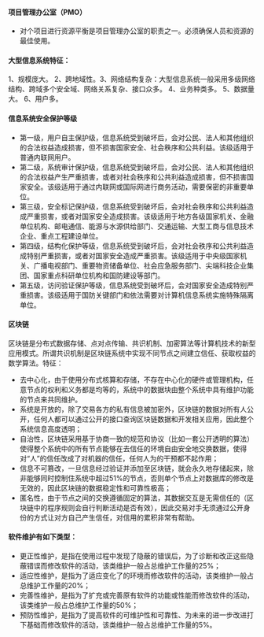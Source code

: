 #### 项目管理办公室（PMO）

- 对个项目进行资源平衡是项目管理办公室的职责之一。必须确保人员和资源的最佳使用。

  

#### 大型信息系统特征：

1、规模庞大。 2、跨地域性。3、网络结构复杂：大型信息系统一般采用多级网络结构、跨域多个安全域、网络关系复杂、接口众多。 4、业务种类多。 5、数据量大。 6、用户多。



#### 信息系统安全保护等级

- 第一级，用户自主保护级，信息系统受到破坏后，会对公民、法人和其他组织的合法权益造成损害，但不损害国家安全、社会秩序和公共利益。该级适用于普通内联网用户。
- 第二级，系统审计保护级，信息系统受到破坏后，会对公民、法人和其他组织的合法权益产生严重损害，或者对社会秩序和公共利益造成损害，但不损害国家安全。该级适用于通过内联网或国际网进行商务活动，需要保密的非重要单位。
- 第三级，安全标记保护级，信息系统受到破坏后，会对社会秩序和公共利益造成严重损害，或者对国家安全造成损害。该级适用于地方各级国家机关、金融单位机构、邮电通信、能源与水源供给部门、交通运输、大型工商与信息技术企业、重点工程建设单位。
- 第四级，结构化保护等级，信息系统受到破坏后，会对社会秩序和公共利益造成特别严重损害，或者对国家安全造成严重损害。该级适用于中央级国家机关、广播电视部门、重要物资储备单位、社会应急服务部门、尖端科技企业集团、国家重点科研单位机构和国防建设等部门。
- 第五级，访问验证保护等级，信息系统受到破坏后，会对国家安全造成特别严重损害。该级适用于国防关键部门和依法需要对计算机信息系统实施特殊隔离单位。



#### 区块链

 区块链是分布式数据存储、点对点传输、共识机制、加密算法等计算机技术的新型应用模式。所谓共识机制是区块链系统中实现不同节点之间建立信任、获取权益的数学算法。特征：

- 去中心化，由于使用分布式核算和存储，不存在中心化的硬件或管理机构，任意节点的权利和义务都是均等的，系统中的数据块由整个系统中具有维护功能的节点来共同维护。
- 系统是开放的，除了交易各方的私有信息被加密外，区块链的数据对所有人公开，任何人都可以通过公开的接口查询区块链数据和开发相关应用，因此整个系统信息高度透明；
- 自治性，区块链采用基于协商一致的规范和协议（比如一套公开透明的算法）使得整个系统中的所有节点能够在去信任的环境自由安全地交换数据，使得对“人”的信任改成了对机器的信任，任何人为的干预都不起作用；
- 信息不可篡改，一旦信息经过验证并添加至区块链，就会永久地存储起来，除非能够同时控制住系统中超过51%的节点，否则单个节点上对数据库的修改是无效的，因此区块链的数据稳定性和可靠性极高；
- 匿名性，由于节点之间的交换遵循固定的算法，其数据交互是无需信任的（区块链中的程序规则会自行判断活动是否有效），因此交易对手无须通过公开身份的方式让对方自己产生信任，对信用的累积非常有帮助。



#### 软件维护有如下类型：

- 更正性维护，是指在使用过程中发现了隐蔽的错误后，为了诊断和改正这些隐蔽错误而修改软件的活动，该类维护一般占总维护工作量的25%；
- 适应性维护，是指为了适应变化了的环境而修改软件的活动，该类维护一般占总维护工作量的20%；
- 完善性维护，是指为了扩充或完善原有软件的功能或性能而修改软件的活动，该类维护一般占总维护工作量的50%；
- 预防性维护，是指为了提高软件的可维护性和可靠性、为未来的进一步改进打下基础而修改软件的活动，该类维护一般占总维护工作量的5%。
